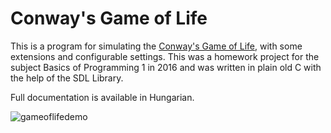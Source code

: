 # Conway's Game of Life

This is a program for simulating the [Conway's Game of Life](https://en.wikipedia.org/wiki/Conway's_Game_of_Life), with some extensions and configurable settings. 
This was a homework project for the subject Basics of Programming 1 in 2016 and was written in plain old C with the help of the SDL Library.

Full documentation is available in Hungarian.

![gameoflifedemo](https://user-images.githubusercontent.com/43651931/137449156-b9175b29-7f9e-402f-9513-2c66dfae348f.gif)

